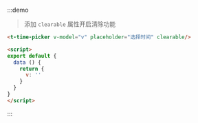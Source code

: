 :::demo
> 添加 `clearable` 属性开启清除功能
```html
<t-time-picker v-model="v" placeholder="选择时间" clearable/>

<script>
export default {
  data () {
    return {
      v: ''
    }
  }
}
</script>
```
:::
